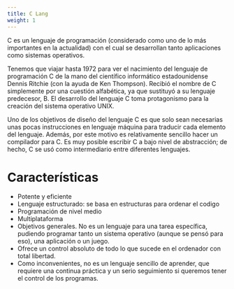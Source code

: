```yaml
---
title: C Lang
weight: 1
---
```


C es un lenguaje de programación (considerado como uno de lo más importantes en
la actualidad) con el cual se desarrollan tanto aplicaciones como sistemas
operativos.

Tenemos que viajar hasta 1972 para ver el nacimiento del lenguaje de
programación C de la mano del científico informático estadounidense Dennis
Ritchie (con la ayuda de Ken Thompson). Recibió el nombre de C simplemente por
una cuestión alfabética, ya que sustituyó a su lenguaje predecesor, B. El
desarrollo del lenguaje C toma protagonismo para la creación del sistema
operativo UNIX.

Uno de los objetivos de diseño del lenguaje C es que solo sean necesarias unas
pocas instrucciones en lenguaje máquina para traducir cada elemento del
lenguaje. Además, por este  motivo es relativamente sencillo hacer un compilador
para C. Es muy posible escribir C a bajo nivel de abstracción; de hecho, C se
usó como intermediario entre diferentes lenguajes.


# Características

- Potente y eficiente
- Lenguaje estructurado: se basa en estructuras para ordenar el codigo
- Programación de nivel medio
- Multiplataforma
- Objetivos generales. No es un lenguaje para una tarea específica, pudiendo
  programar tanto un sistema operativo (aunque se pensó para eso), una
  aplicación o un juego.
- Ofrece un control absoluto de todo lo que sucede en el ordenador con total
  libertad.
- Como inconvenientes, no es un lenguaje sencillo de aprender, que requiere una
  continua práctica y un serio seguimiento si queremos tener el control de los
  programas.
